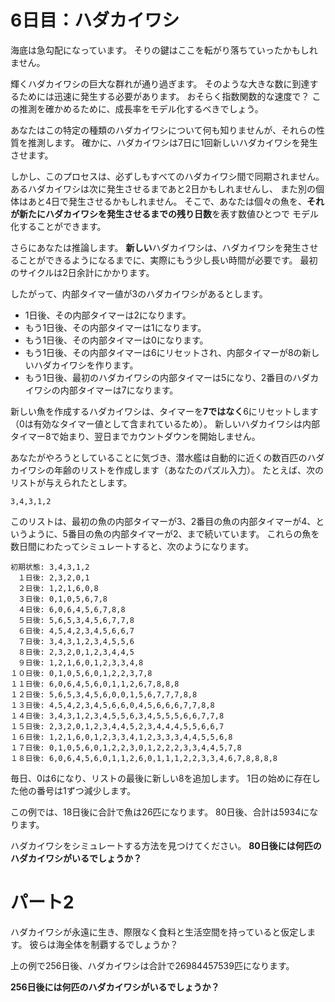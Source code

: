 # 6日目：ハダカイワシ #

海底は急勾配になっています。
そりの鍵はここを転がり落ちていったかもしれません。

輝くハダカイワシの巨大な群れが通り過ぎます。
そのような大きな数に到達するためには迅速に発生する必要があります。
おそらく指数関数的な速度で？
この推測を確かめるために、成長率をモデル化するべきでしょう。

あなたはこの特定の種類のハダカイワシについて何も知りませんが、それらの性質を推測します。
確かに、ハダカイワシは7日に1回新しいハダカイワシを発生させます。

しかし、このプロセスは、必ずしもすべてのハダカイワシ間で同期されません。
あるハダカイワシは次に発生させるまであと2日かもしれませんし、
また別の個体はあと4日で発生させるかもしれません。
そこで、あなたは個々の魚を、**それが新たにハダカイワシを発生させるまでの残り日数**を表す数値ひとつで
モデル化することができます。

さらにあなたは推論します。
**新しい**ハダカイワシは、ハダカイワシを発生させることができるようになるまでに、実際にもう少し長い時間が必要です。
最初のサイクルは2日余計にかかります。

したがって、内部タイマー値が3のハダカイワシがあるとします。

- 1日後、その内部タイマーは2になります。
- もう1日後、その内部タイマーは1になります。
- もう1日後、その内部タイマーは0になります。
- もう1日後、その内部タイマーは6にリセットされ、内部タイマーが8の新しいハダカイワシを作ります。
- もう1日後、最初のハダカイワシの内部タイマーは5になり、2番目のハダカイワシの内部タイマーは7になります。

新しい魚を作成するハダカイワシは、タイマーを**7ではなく**6にリセットします（0は有効なタイマー値として含まれているため）。
新しいハダカイワシは内部タイマー8で始まり、翌日までカウントダウンを開始しません。

あなたがやろうとしていることに気づき、潜水艦は自動的に近くの数百匹のハダカイワシの年齢のリストを作成します（あなたのパズル入力）。
たとえば、次のリストが与えられたとします。

```
3,4,3,1,2
```

このリストは、最初の魚の内部タイマーが3、2番目の魚の内部タイマーが4、というように、5番目の魚の内部タイマーが2、まで続いています。
これらの魚を数日間にわたってシミュレートすると、次のようになります。

```
初期状態: 3,4,3,1,2
　１日後: 2,3,2,0,1
　２日後: 1,2,1,6,0,8
　３日後: 0,1,0,5,6,7,8
　４日後: 6,0,6,4,5,6,7,8,8
　５日後: 5,6,5,3,4,5,6,7,7,8
　６日後: 4,5,4,2,3,4,5,6,6,7
　７日後: 3,4,3,1,2,3,4,5,5,6
　８日後: 2,3,2,0,1,2,3,4,4,5
　９日後: 1,2,1,6,0,1,2,3,3,4,8
１０日後: 0,1,0,5,6,0,1,2,2,3,7,8
１１日後: 6,0,6,4,5,6,0,1,1,2,6,7,8,8,8
１２日後: 5,6,5,3,4,5,6,0,0,1,5,6,7,7,7,8,8
１３日後: 4,5,4,2,3,4,5,6,6,0,4,5,6,6,6,7,7,8,8
１４日後: 3,4,3,1,2,3,4,5,5,6,3,4,5,5,5,6,6,7,7,8
１５日後: 2,3,2,0,1,2,3,4,4,5,2,3,4,4,4,5,5,6,6,7
１６日後: 1,2,1,6,0,1,2,3,3,4,1,2,3,3,3,4,4,5,5,6,8
１７日後: 0,1,0,5,6,0,1,2,2,3,0,1,2,2,2,3,3,4,4,5,7,8
１８日後: 6,0,6,4,5,6,0,1,1,2,6,0,1,1,1,2,2,3,3,4,6,7,8,8,8,8
```

毎日、0は6になり、リストの最後に新しい8を追加します。
1日の始めに存在した他の番号は1ずつ減少します。

この例では、18日後に合計で魚は26匹になります。
80日後、合計は5934になります。

ハダカイワシをシミュレートする方法を見つけてください。
**80日後には何匹のハダカイワシがいる​​でしょうか？**

# パート2 #

ハダカイワシが永遠に生き、際限なく食料と生活空間を持っていると仮定します。
彼らは海全体を制覇するでしょうか？

上の例で256日後、ハダカイワシは合計で26984457539匹になります。

**256日後には何匹のハダカイワシがいる​​でしょうか？**
